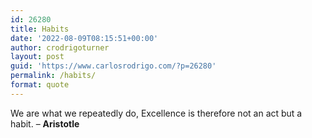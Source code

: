 ```yaml
---
id: 26280
title: Habits
date: '2022-08-09T08:15:51+00:00'
author: crodrigoturner
layout: post
guid: 'https://www.carlosrodrigo.com/?p=26280'
permalink: /habits/
format: quote
---
```


We are what we repeatedly do, Excellence is therefore not an act but a habit. – **Aristotle**